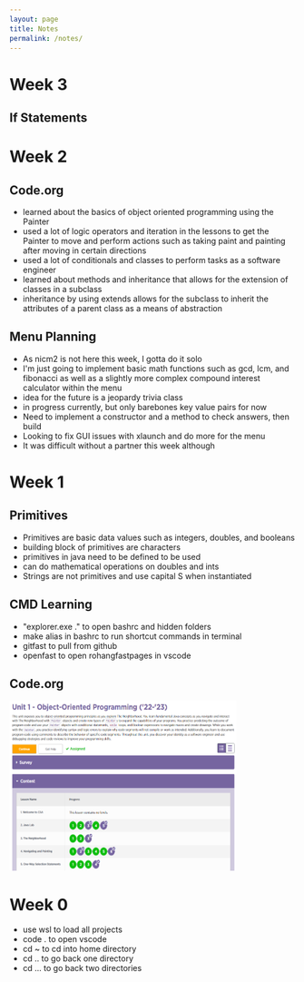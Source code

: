 ```yaml
---
layout: page
title: Notes
permalink: /notes/
---
```


# Week 3
## If Statements


# Week 2
## Code.org
- learned about the basics of object oriented programming using the Painter
- used a lot of logic operators and iteration in the lessons to get the Painter to move and perform actions such as taking paint and painting after moving in certain directions
- used a lot of conditionals and classes to perform tasks as a software engineer
- learned about methods and inheritance that allows for the extension of classes in a subclass
- inheritance by using extends allows for the subclass to inherit the attributes of a parent class as a means of abstraction

## Menu Planning
- As nicm2 is not here this week, I gotta do it solo
- I'm just going to implement basic math functions such as gcd, lcm, and fibonacci as well as a slightly more complex compound interest calculator within the menu
- idea for the future is a jeopardy trivia class
- in progress currently, but only barebones key value pairs for now
- Need to implement a constructor and a method to check answers, then build
- Looking to fix GUI issues with xlaunch and do more for the menu
- It was difficult without a partner this week although


# Week 1  
## Primitives
- Primitives are basic data values such as integers, doubles, and booleans
- building block of primitives are characters
- primitives in java need to be defined to be used
- can do mathematical operations on doubles and ints
- Strings are not primitives and use capital S when instantiated

## CMD Learning
- "explorer.exe ." to open bashrc and hidden folders
- make alias in bashrc to run shortcut commands in terminal
- gitfast to pull from github
- openfast to open rohangfastpages in vscode

## Code.org
<img src="lesson5java.png" width=400 height=300 />

# Week 0  
- use wsl to load all projects
- code . to open vscode
- cd ~ to cd into home directory
- cd .. to go back one directory
- cd ... to go back two directories